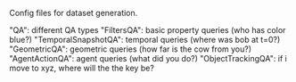 Config files for dataset generation.

"QA": different QA types
    "FiltersQA": basic property queries (who has color blue?)
    "TemporalSnapshotQA": temporal queries (where was bob at t=0?)
    "GeometricQA": geometric queries (how far is the cow from you?)
    "AgentActionQA": agent queries (what did you do?)
    "ObjectTrackingQA": if i move to xyz, where will the the key be?
